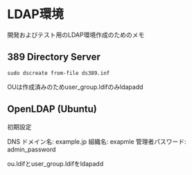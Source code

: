 # LDAP環境

開発およびテスト用のLDAP環境作成のためのメモ

## 389 Directory Server

```
sudo dscreate from-file ds389.inf
```

OUは作成済みのためuser_group.ldifのみldapadd

## OpenLDAP (Ubuntu)

初期設定

DNS ドメイン名: example.jp
組織名: exapmle
管理者パスワード: admin_password

ou.ldifとuser_group.ldifをldapadd

